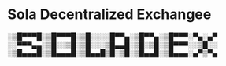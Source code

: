 # Sola Decentralized Exchangee
░▒█▀▀▀█░▒█▀▀▀█░▒█░░░░█▀▀▄░▒█▀▀▄░▒█▀▀▀░▀▄░▄▀
░░▀▀▀▄▄░▒█░░▒█░▒█░░░▒█▄▄█░▒█░▒█░▒█▀▀▀░░▒█░░
░▒█▄▄▄█░▒█▄▄▄█░▒█▄▄█▒█░▒█░▒█▄▄█░▒█▄▄▄░▄▀▒▀▄
